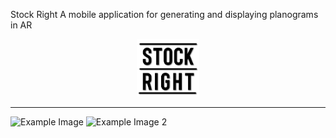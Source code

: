 Stock Right
A mobile application for generating and displaying planograms in AR
<center><img src="PlanogramApp/assets/Logo/MainLogo.png" alt="Example Image" width="100"></center>


---

<img src="https://firebasestorage.googleapis.com/v0/b/auth-ec1d5.firebasestorage.app/o/planogram-Planogram1-General.png?alt=media" alt="Example Image" width="200">
<img src="https://firebasestorage.googleapis.com/v0/b/auth-ec1d5.firebasestorage.app/o/planogram-test-Meat.png?alt=media" alt="Example Image 2" width="200">

